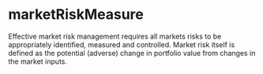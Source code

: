 # marketRiskMeasure
Effective market risk management requires all markets risks to be appropriately identified, measured and controlled. Market risk itself is defined as the potential (adverse) change in portfolio value from changes in the market inputs.

